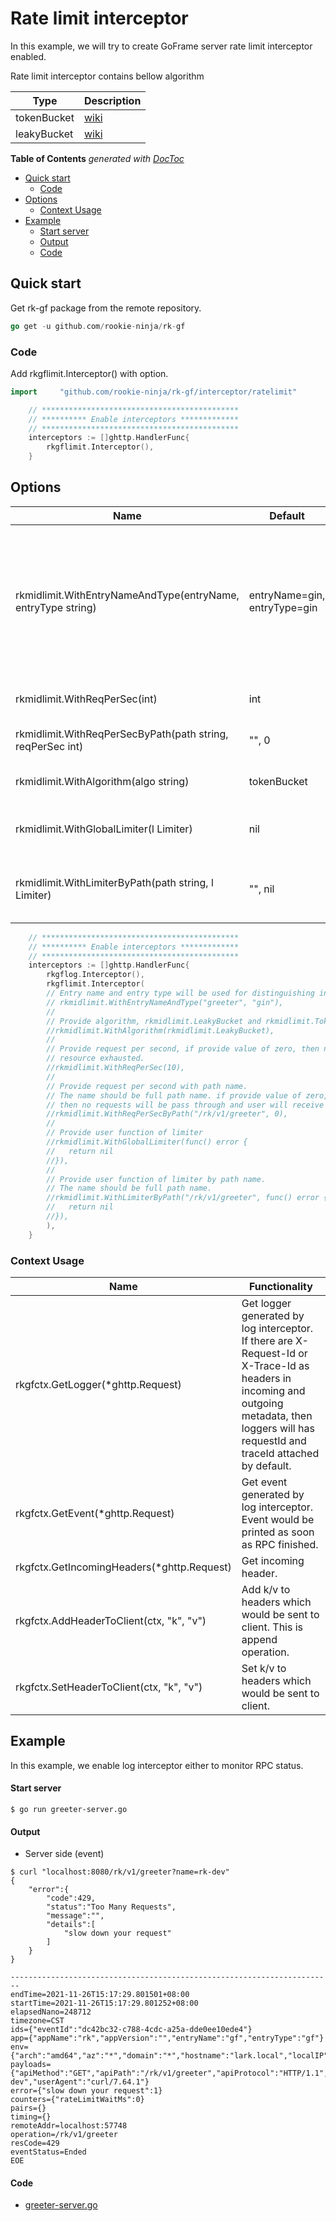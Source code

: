 # Rate limit interceptor
In this example, we will try to create GoFrame server rate limit interceptor enabled.

Rate limit interceptor contains bellow algorithm

| Type | Description |
| ---- | ---- |
| tokenBucket | [wiki](https://en.wikipedia.org/wiki/Token_bucket) |
| leakyBucket | [wiki](https://en.wikipedia.org/wiki/Leaky_bucket) |

<!-- START doctoc generated TOC please keep comment here to allow auto update -->
<!-- DON'T EDIT THIS SECTION, INSTEAD RE-RUN doctoc TO UPDATE -->
**Table of Contents**  *generated with [DocToc](https://github.com/thlorenz/doctoc)*

- [Quick start](#quick-start)
  - [Code](#code)
- [Options](#options)
  - [Context Usage](#context-usage)
- [Example](#example)
    - [Start server](#start-server)
    - [Output](#output)
    - [Code](#code-1)

<!-- END doctoc generated TOC please keep comment here to allow auto update -->

## Quick start
Get rk-gf package from the remote repository.

```go
go get -u github.com/rookie-ninja/rk-gf
```

### Code
Add rkgflimit.Interceptor() with option.

```go
import     "github.com/rookie-ninja/rk-gf/interceptor/ratelimit"
```
```go
    // ********************************************
    // ********** Enable interceptors *************
    // ********************************************
	interceptors := []ghttp.HandlerFunc{
        rkgflimit.Interceptor(),
    }
```

## Options
| Name | Default | Description |
| ---- | ---- | ---- |
| rkmidlimit.WithEntryNameAndType(entryName, entryType string) | entryName=gin, entryType=gin | entryName and entryType will be used to distinguish options if there are multiple interceptors in single process. |
| rkmidlimit.WithReqPerSec(int) | int | Global rate limit per second. |
| rkmidlimit.WithReqPerSecByPath(path string, reqPerSec int) | "", 0 | Request limiter by gin method. |
| rkmidlimit.WithAlgorithm(algo string) | tokenBucket | Algorithm of rate limiter. |
| rkmidlimit.WithGlobalLimiter(l Limiter) | nil | Provider user defined limiter. |
| rkmidlimit.WithLimiterByPath(path string, l Limiter) | "", nil | Provider user defined limiter by gin method. |

```go
	// ********************************************
	// ********** Enable interceptors *************
	// ********************************************
	interceptors := []ghttp.HandlerFunc{
		rkgflog.Interceptor(),
		rkgflimit.Interceptor(
		// Entry name and entry type will be used for distinguishing interceptors. Recommended.
		// rkmidlimit.WithEntryNameAndType("greeter", "gin"),
		//
		// Provide algorithm, rkmidlimit.LeakyBucket and rkmidlimit.TokenBucket was available, default is TokenBucket.
		//rkmidlimit.WithAlgorithm(rkmidlimit.LeakyBucket),
		//
		// Provide request per second, if provide value of zero, then no requests will be pass through and user will receive an error with
		// resource exhausted.
		//rkmidlimit.WithReqPerSec(10),
		//
		// Provide request per second with path name.
		// The name should be full path name. if provide value of zero,
		// then no requests will be pass through and user will receive an error with resource exhausted.
		//rkmidlimit.WithReqPerSecByPath("/rk/v1/greeter", 0),
		//
		// Provide user function of limiter
		//rkmidlimit.WithGlobalLimiter(func() error {
		//	 return nil
		//}),
		//
		// Provide user function of limiter by path name.
		// The name should be full path name.
		//rkmidlimit.WithLimiterByPath("/rk/v1/greeter", func() error {
		//	 return nil
		//}),
		),
	}
```

### Context Usage
| Name | Functionality |
| ------ | ------ |
| rkgfctx.GetLogger(*ghttp.Request) | Get logger generated by log interceptor. If there are X-Request-Id or X-Trace-Id as headers in incoming and outgoing metadata, then loggers will has requestId and traceId attached by default. |
| rkgfctx.GetEvent(*ghttp.Request) | Get event generated by log interceptor. Event would be printed as soon as RPC finished. |
| rkgfctx.GetIncomingHeaders(*ghttp.Request) | Get incoming header. |
| rkgfctx.AddHeaderToClient(ctx, "k", "v") | Add k/v to headers which would be sent to client. This is append operation. |
| rkgfctx.SetHeaderToClient(ctx, "k", "v") | Set k/v to headers which would be sent to client. |

## Example
In this example, we enable log interceptor either to monitor RPC status.

#### Start server
```shell script
$ go run greeter-server.go
```

#### Output
- Server side (event)
```shell script
$ curl "localhost:8080/rk/v1/greeter?name=rk-dev" 
{
    "error":{
        "code":429,
        "status":"Too Many Requests",
        "message":"",
        "details":[
            "slow down your request"
        ]
    }
}
```

```shell script
------------------------------------------------------------------------
endTime=2021-11-26T15:17:29.801501+08:00
startTime=2021-11-26T15:17:29.801252+08:00
elapsedNano=248712
timezone=CST
ids={"eventId":"dc42bc32-c788-4cdc-a25a-dde0ee10ede4"}
app={"appName":"rk","appVersion":"","entryName":"gf","entryType":"gf"}
env={"arch":"amd64","az":"*","domain":"*","hostname":"lark.local","localIP":"10.8.0.2","os":"darwin","realm":"*","region":"*"}
payloads={"apiMethod":"GET","apiPath":"/rk/v1/greeter","apiProtocol":"HTTP/1.1","apiQuery":"name=rk-dev","userAgent":"curl/7.64.1"}
error={"slow down your request":1}
counters={"rateLimitWaitMs":0}
pairs={}
timing={}
remoteAddr=localhost:57748
operation=/rk/v1/greeter
resCode=429
eventStatus=Ended
EOE
```

#### Code
- [greeter-server.go](greeter-server.go)

